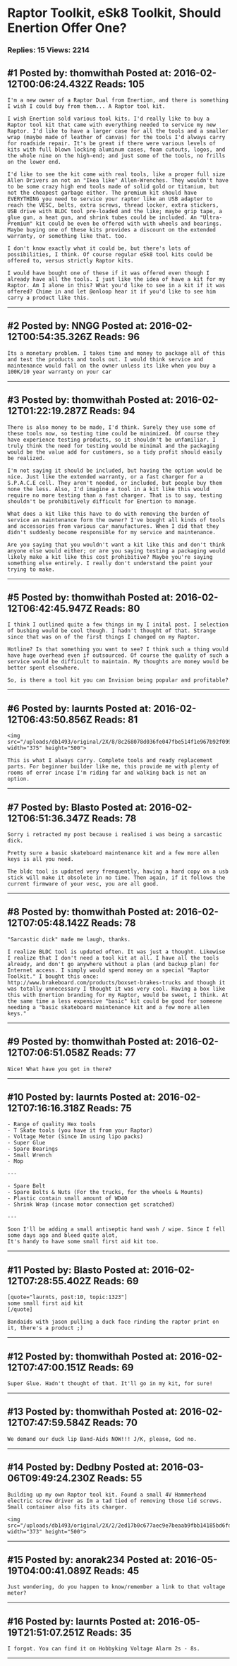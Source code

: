 # Raptor Toolkit, eSk8 Toolkit, Should Enertion Offer One?

### Replies: 15 Views: 2214

## \#1 Posted by: thomwithah Posted at: 2016-02-12T00:06:24.432Z Reads: 105

```
I'm a new owner of a Raptor Dual from Enertion, and there is something I wish I could buy from them... A Raptor tool kit. 

I wish Enertion sold various tool kits. I'd really like to buy a Raptor tool kit that came with everything needed to service my new Raptor. I'd like to have a larger case for all the tools and a smaller wrap (maybe made of leather of canvas) for the tools I'd always carry for roadside repair. It's be great if there were various levels of kits with full blown locking aluminum cases, foam cutouts, logos, and the whole nine on the high-end; and just some of the tools, no frills on the lower end. 

I'd like to see the kit come with real tools, like a proper full size Allen Drivers an not an "Ikea like" Allen-Wrenches. They wouldn't have to be some crazy high end tools made of solid gold or titanium, but not the cheapest garbage either. The premium kit should have EVERYTHING you need to service your raptor like an USB adapter to reach the VESC, belts, extra screws, thread locker, extra stickers, USB drive with BLDC tool pre-loaded and the like; maybe grip tape, a glue gun, a heat gun, and shrink tubes could be included. An "Ultra-Premium" kit could be even be offered with with wheels and bearings. Maybe buying one of these kits provides a discount on the extended warranty, or something like that. too.

I don't know exactly what it could be, but there's lots of possibilities, I think. Of course regular eSk8 tool kits could be offered to, versus strictly Raptor kits. 

I would have bought one of these if it was offered even though I already have all the tools. I just like the idea of have a kit for my Raptor. Am I alone in this? What you'd like to see in a kit if it was offered? Chime in and let @onloop hear it if you'd like to see him carry a product like this.
```

---
## \#2 Posted by: NNGG Posted at: 2016-02-12T00:54:35.326Z Reads: 96

```
Its a monetary problem. I takes time and money to package all of this and test the products and tools out. I would think service and maintenance would fall on the owner unless its like when you buy a 100K/10 year warranty on your car
```

---
## \#3 Posted by: thomwithah Posted at: 2016-02-12T01:22:19.287Z Reads: 94

```
There is also money to be made, I'd think. Surely they use some of these tools now, so testing time could be minimized. Of course they have experience testing products, so it shouldn't be unfamiliar. I truly think the need for testing would be minimal and the packaging would be the value add for customers, so a tidy profit should easily be realized. 

I'm not saying it should be included, but having the option would be nice. Just like the extended warranty, or a fast charger for a S.P.A.C.E cell. They aren't needed, or included, but people buy them none the less. Also, I'd imagine a tool in a kit like this would require no more testing than a fast charger. That is to say, testing shouldn't be prohibitively difficult for Enertion to manage. 

What does a kit like this have to do with removing the burden of service an maintenance form the owner? I've bought all kinds of tools and accessories from various car manufactures. When I did that they didn't suddenly become responsible for my service and maintenance.

Are you saying that you wouldn't want a kit like this and don't think anyone else would either; or are you saying testing a packaging would likely make a kit like this cost prohibitive? Maybe you're saying something else entirely. I really don't understand the point your trying to make.
```

---
## \#5 Posted by: thomwithah Posted at: 2016-02-12T06:42:45.947Z Reads: 80

```
I think I outlined quite a few things in my I inital post. I selection of bushing would be cool though. I hadn't thought of that. Strange since that was on of the first things I changed on my Raptor.

Hotline? Is that something you want to see? I think such a thing would have huge overhead even if outsourced. Of course the quality of such a service would be difficult to maintain. My thoughts are money would be better spent elsewhere.

So, is there a tool kit you can Invision being popular and profitable?
```

---
## \#6 Posted by: laurnts Posted at: 2016-02-12T06:43:50.856Z Reads: 81

```
<img src="/uploads/db1493/original/2X/8/8c268078d036fe047fbe514f1e967b92f099f866.jpeg" width="375" height="500">

This is what I always carry. Complete tools and ready replacement parts. For beginner builder like me, this provide me with plenty of rooms of error incase I'm riding far and walking back is not an option.
```

---
## \#7 Posted by: Blasto Posted at: 2016-02-12T06:51:36.347Z Reads: 78

```
Sorry i retracted my post because i realised i was being a sarcastic dick.

Pretty sure a basic skateboard maintenance kit and a few more allen keys is all you need.

The bldc tool is updated very frenquently, having a hard copy on a usb stick will make it obsolete in no time. Then again, if it follows the current firmware of your vesc, you are all good.
```

---
## \#8 Posted by: thomwithah Posted at: 2016-02-12T07:05:48.142Z Reads: 78

```
"Sarcastic dick" made me laugh, thanks.

I realize BLDC tool is updated often. It was just a thought. Likewise I realize that I don't need a tool kit at all. I have all the tools already, and don't go anywhere without a plan (and backup plan) for Internet access. I simply would spend money on a special "Raptor Toolkit." I bought this once: http://www.brakeboard.com/products/boxset-brakes-trucks and though it was totally unnecessary I thought it was very cool. Having a box like this with Enertion branding for my Raptor, would be sweet, I think. At the same time a less expensive "basic" kit could be good for someone needing a "basic skateboard maintenance kit and a few more allen keys."
```

---
## \#9 Posted by: thomwithah Posted at: 2016-02-12T07:06:51.058Z Reads: 77

```
Nice! What have you got in there?
```

---
## \#10 Posted by: laurnts Posted at: 2016-02-12T07:16:16.318Z Reads: 75

```
- Range of quality Hex tools
- T Skate tools (you have it from your Raptor)
- Voltage Meter (Since Im using lipo packs)
- Super Glue
- Spare Bearings
- Small Wrench
- Mop

---

- Spare Belt
- Spare Bolts & Nuts (For the trucks, for the wheels & Mounts)
- Plastic contain small amount of WD40
- Shrink Wrap (incase motor connection get scratched)

---

Soon I'll be adding a small antiseptic hand wash / wipe. Since I fell some days ago and bleed quite alot,
It's handy to have some small first aid kit too.
```

---
## \#11 Posted by: Blasto Posted at: 2016-02-12T07:28:55.402Z Reads: 69

```
[quote="laurnts, post:10, topic:1323"]
some small first aid kit
[/quote]

Bandaids with jason pulling a duck face rinding the raptor print on it, there's a product ;)
```

---
## \#12 Posted by: thomwithah Posted at: 2016-02-12T07:47:00.151Z Reads: 69

```
Super Glue. Hadn't thought of that. It'll go in my kit, for sure!
```

---
## \#13 Posted by: thomwithah Posted at: 2016-02-12T07:47:59.584Z Reads: 70

```
We demand our duck lip Band-Aids NOW!!! J/K, please, God no.
```

---
## \#14 Posted by: Dedbny Posted at: 2016-03-06T09:49:24.230Z Reads: 55

```
Building up my own Raptor tool kit. Found a small 4V Hammerhead electric screw driver as Im a tad tied of removing those lid screws. Small container also fits its charger.

<img src="/uploads/db1493/original/2X/2/2ed17b0c677aec9e7beaab9fbb14185bd6fd9753.jpeg" width="373" height="500">
```

---
## \#15 Posted by: anorak234 Posted at: 2016-05-19T04:00:41.089Z Reads: 45

```
Just wondering, do you happen to know/remember a link to that voltage meter?
```

---
## \#16 Posted by: laurnts Posted at: 2016-05-19T21:51:07.251Z Reads: 35

```
I forgot. You can find it on Hobbyking Voltage Alarm 2s - 8s.
```

---
